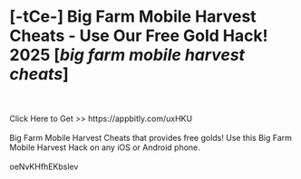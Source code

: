 # [-tCe-] Big Farm Mobile Harvest Cheats - Use Our Free Gold Hack! 2025 [*big farm mobile harvest cheats*]
<br>
<br>Click Here to Get >> https://appbitly.com/uxHKU

<br>
<br>Big Farm Mobile Harvest Cheats that provides free golds! Use this Big Farm Mobile Harvest Hack on any iOS or Android phone.
<br>
<br>oeNvKHfhEKbslev

